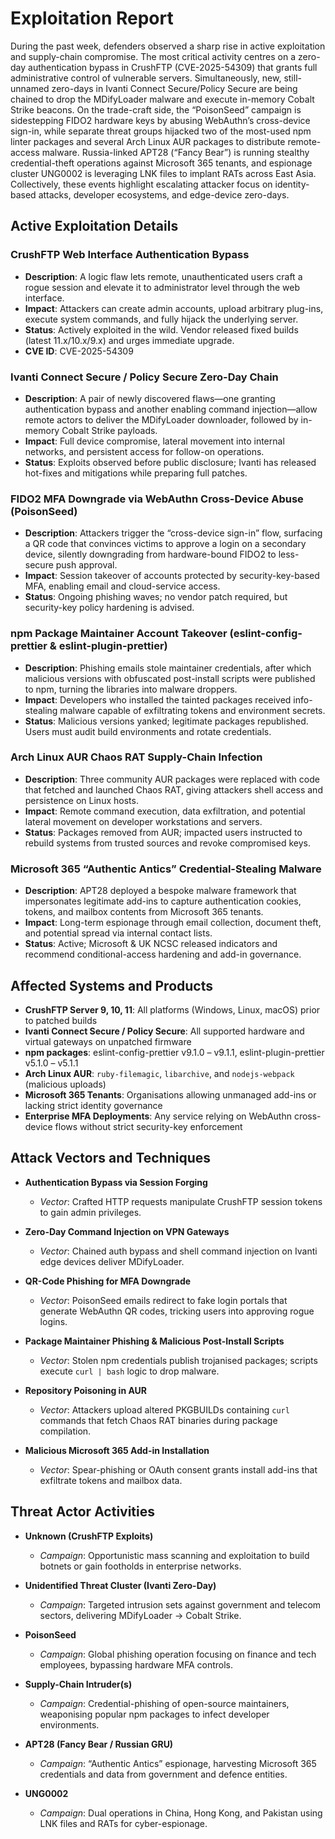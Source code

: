 # Exploitation Report

During the past week, defenders observed a sharp rise in active exploitation and supply-chain compromise. The most critical activity centres on a zero-day authentication bypass in CrushFTP (CVE-2025-54309) that grants full administrative control of vulnerable servers. Simultaneously, new, still-unnamed zero-days in Ivanti Connect Secure/Policy Secure are being chained to drop the MDifyLoader malware and execute in-memory Cobalt Strike beacons. On the trade-craft side, the “PoisonSeed” campaign is sidestepping FIDO2 hardware keys by abusing WebAuthn’s cross-device sign-in, while separate threat groups hijacked two of the most-used npm linter packages and several Arch Linux AUR packages to distribute remote-access malware. Russia-linked APT28 (“Fancy Bear”) is running stealthy credential-theft operations against Microsoft 365 tenants, and espionage cluster UNG0002 is leveraging LNK files to implant RATs across East Asia. Collectively, these events highlight escalating attacker focus on identity-based attacks, developer ecosystems, and edge-device zero-days.

## Active Exploitation Details

### CrushFTP Web Interface Authentication Bypass  
- **Description**: A logic flaw lets remote, unauthenticated users craft a rogue session and elevate it to administrator level through the web interface.  
- **Impact**: Attackers can create admin accounts, upload arbitrary plug-ins, execute system commands, and fully hijack the underlying server.  
- **Status**: Actively exploited in the wild. Vendor released fixed builds (latest 11.x/10.x/9.x) and urges immediate upgrade.  
- **CVE ID**: CVE-2025-54309  

### Ivanti Connect Secure / Policy Secure Zero-Day Chain  
- **Description**: A pair of newly discovered flaws—one granting authentication bypass and another enabling command injection—allow remote actors to deliver the MDifyLoader downloader, followed by in-memory Cobalt Strike payloads.  
- **Impact**: Full device compromise, lateral movement into internal networks, and persistent access for follow-on operations.  
- **Status**: Exploits observed before public disclosure; Ivanti has released hot-fixes and mitigations while preparing full patches.  

### FIDO2 MFA Downgrade via WebAuthn Cross-Device Abuse (PoisonSeed)  
- **Description**: Attackers trigger the “cross-device sign-in” flow, surfacing a QR code that convinces victims to approve a login on a secondary device, silently downgrading from hardware-bound FIDO2 to less-secure push approval.  
- **Impact**: Session takeover of accounts protected by security-key-based MFA, enabling email and cloud-service access.  
- **Status**: Ongoing phishing waves; no vendor patch required, but security-key policy hardening is advised.  

### npm Package Maintainer Account Takeover (eslint-config-prettier & eslint-plugin-prettier)  
- **Description**: Phishing emails stole maintainer credentials, after which malicious versions with obfuscated post-install scripts were published to npm, turning the libraries into malware droppers.  
- **Impact**: Developers who installed the tainted packages received info-stealing malware capable of exfiltrating tokens and environment secrets.  
- **Status**: Malicious versions yanked; legitimate packages republished. Users must audit build environments and rotate credentials.  

### Arch Linux AUR Chaos RAT Supply-Chain Infection  
- **Description**: Three community AUR packages were replaced with code that fetched and launched Chaos RAT, giving attackers shell access and persistence on Linux hosts.  
- **Impact**: Remote command execution, data exfiltration, and potential lateral movement on developer workstations and servers.  
- **Status**: Packages removed from AUR; impacted users instructed to rebuild systems from trusted sources and revoke compromised keys.  

### Microsoft 365 “Authentic Antics” Credential-Stealing Malware  
- **Description**: APT28 deployed a bespoke malware framework that impersonates legitimate add-ins to capture authentication cookies, tokens, and mailbox contents from Microsoft 365 tenants.  
- **Impact**: Long-term espionage through email collection, document theft, and potential spread via internal contact lists.  
- **Status**: Active; Microsoft & UK NCSC released indicators and recommend conditional-access hardening and add-in governance.  

## Affected Systems and Products

- **CrushFTP Server 9, 10, 11**: All platforms (Windows, Linux, macOS) prior to patched builds  
- **Ivanti Connect Secure / Policy Secure**: All supported hardware and virtual gateways on unpatched firmware  
- **npm packages**: eslint-config-prettier v9.1.0 – v9.1.1, eslint-plugin-prettier v5.1.0 – v5.1.1  
- **Arch Linux AUR**: `ruby-filemagic`, `libarchive`, and `nodejs-webpack` (malicious uploads)  
- **Microsoft 365 Tenants**: Organisations allowing unmanaged add-ins or lacking strict identity governance  
- **Enterprise MFA Deployments**: Any service relying on WebAuthn cross-device flows without strict security-key enforcement  

## Attack Vectors and Techniques

- **Authentication Bypass via Session Forging**  
  - *Vector*: Crafted HTTP requests manipulate CrushFTP session tokens to gain admin privileges.  

- **Zero-Day Command Injection on VPN Gateways**  
  - *Vector*: Chained auth bypass and shell command injection on Ivanti edge devices deliver MDifyLoader.  

- **QR-Code Phishing for MFA Downgrade**  
  - *Vector*: PoisonSeed emails redirect to fake login portals that generate WebAuthn QR codes, tricking users into approving rogue logins.  

- **Package Maintainer Phishing & Malicious Post-Install Scripts**  
  - *Vector*: Stolen npm credentials publish trojanised packages; scripts execute `curl | bash` logic to drop malware.  

- **Repository Poisoning in AUR**  
  - *Vector*: Attackers upload altered PKGBUILDs containing `curl` commands that fetch Chaos RAT binaries during package compilation.  

- **Malicious Microsoft 365 Add-in Installation**  
  - *Vector*: Spear-phishing or OAuth consent grants install add-ins that exfiltrate tokens and mailbox data.  

## Threat Actor Activities

- **Unknown (CrushFTP Exploits)**  
  - *Campaign*: Opportunistic mass scanning and exploitation to build botnets or gain footholds in enterprise networks.  

- **Unidentified Threat Cluster (Ivanti Zero-Day)**  
  - *Campaign*: Targeted intrusion sets against government and telecom sectors, delivering MDifyLoader → Cobalt Strike.  

- **PoisonSeed**  
  - *Campaign*: Global phishing operation focusing on finance and tech employees, bypassing hardware MFA controls.  

- **Supply-Chain Intruder(s)**  
  - *Campaign*: Credential-phishing of open-source maintainers, weaponising popular npm packages to infect developer environments.  

- **APT28 (Fancy Bear / Russian GRU)**  
  - *Campaign*: “Authentic Antics” espionage, harvesting Microsoft 365 credentials and data from government and defence entities.  

- **UNG0002**  
  - *Campaign*: Dual operations in China, Hong Kong, and Pakistan using LNK files and RATs for cyber-espionage.  

